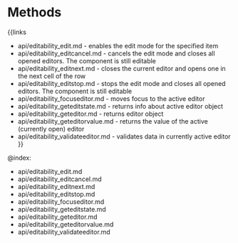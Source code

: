 
Methods
=======

{{links
- api/editability_edit.md - enables the edit mode for the specified item
- api/editability_editcancel.md - cancels the edit mode and closes all opened editors. The component is still editable
- api/editability_editnext.md - closes the current editor and opens one in the next cell of the row
- api/editability_editstop.md - stops the edit mode and closes all opened editors. The component is still editable
- api/editability_focuseditor.md - moves focus to the active editor
- api/editability_geteditstate.md - returns info about active editor object
- api/editability_geteditor.md - returns editor object
- api/editability_geteditorvalue.md - returns the value of the active (currently open) editor
- api/editability_validateeditor.md - validates data in currently active editor
}}

@index:
- api/editability_edit.md
- api/editability_editcancel.md
- api/editability_editnext.md
- api/editability_editstop.md
- api/editability_focuseditor.md
- api/editability_geteditstate.md
- api/editability_geteditor.md
- api/editability_geteditorvalue.md
- api/editability_validateeditor.md


